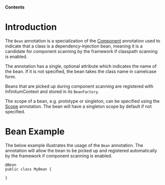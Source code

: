 **Contents**


# Introduction #

The `Bean` annotation is a specialization of the [Component](Component.md) annotation used to indicate that a class is a dependency-injection bean, meaning it is a candidate for component scanning by the framework if classpath scanning is enabled.

The annotation has a single, optional attribute which indicates the name of the bean. If it is not specified, the bean takes the class name in camelcase form.

Beans that are picked up during component scanning are registered with InfinitumContext and stored in its `BeanFactory`.

The scope of a bean, e.g. prototype or singleton, can be specified using the [Scope](Scope.md) annotation. The bean will have a singleton scope by default if not specified.

# Bean Example #

The below example illustrates the usage of the `Bean` annotation. The annotation will allow the bean to be picked up and registered automatically by the framework if component scanning is enabled.

```
@Bean
public class MyBean {

}
```